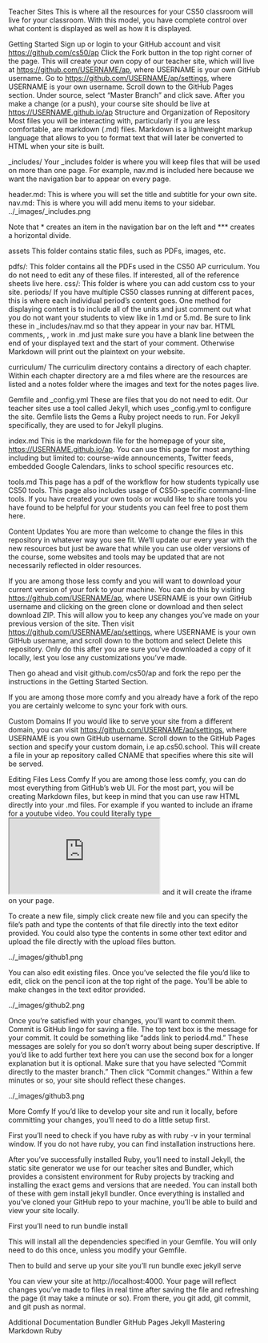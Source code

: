 Teacher Sites
This is where all the resources for your CS50 classroom will live for your classroom. With this model, you have complete control over what content is displayed as well as how it is displayed.

Getting Started
Sign up or login to your GitHub account and visit https://github.com/cs50/ap
Click the Fork button in the top right corner of the page. This will create your own copy of our teacher site, which will live at https://github.com/USERNAME/ap, where USERNAME is your own GitHub username.
Go to https://github.com/USERNAME/ap/settings, where USERNAME is your own username. Scroll down to the GitHub Pages section. Under source, select “Master Branch” and click save. After you make a change (or a push), your course site should be live at https://USERNAME.github.io/ap
Structure and Organization of Repository
Most files you will be interacting with, particularly if you are less comfortable, are markdown (.md) files. Markdown is a lightweight markup language that allows to you to format text that will later be converted to HTML when your site is built.

_includes/
Your _includes folder is where you will keep files that will be used on more than one page. For example, nav.md is included here because we want the navigation bar to appear on every page.

header.md: This is where you will set the title and subtitle for your own site.
nav.md: This is where you will add menu items to your sidebar.
../_images/_includes.png

Note that * creates an item in the navigation bar on the left and *** creates a horizontal divide.

assets
This folder contains static files, such as PDFs, images, etc.

pdfs/: This folder contains all the PDFs used in the CS50 AP curriculum. You do not need to edit any of these files. If interested, all of the reference sheets live here.
css/: This folder is where you can add custom css to your site.
periods/
If you have multiple CS50 classes running at different paces, this is where each individual period’s content goes. One method for displaying content is to include all of the units and just comment out what you do not want your students to view like in 1.md or 5.md. Be sure to link these in _includes/nav.md so that they appear in your nav bar. HTML comments, <!-- like this -->, work in .md just make sure you have a blank line between the end of your displayed text and the start of your comment. Otherwise Markdown will print out the plaintext <!-- … --> on your website.

curriculum/
The curriculim directory contains a directory of each chapter. Within each chapter directory are a md files where are the resources are listed and a notes folder where the images and text for the notes pages live.

Gemfile and _config.yml
These are files that you do not need to edit. Our teacher sites use a tool called Jekyll, which uses _config.yml to configure the site. Gemfile lists the Gems a Ruby project needs to run. For Jekyll specifically, they are used to for Jekyll plugins.

index.md
This is the markdown file for the homepage of your site, https://USERNAME.github.io/ap. You can use this page for most anything including but limited to: course-wide announcements, Twitter feeds, embedded Google Calendars, links to school specific resources etc.

tools.md
This page has a pdf of the workflow for how students typically use CS50 tools. This page also includes usage of CS50-specific command-line tools. If you have created your own tools or would like to share tools you have found to be helpful for your students you can feel free to post them here.

Content Updates
You are more than welcome to change the files in this repository in whatever way you see fit. We’ll update our every year with the new resources but just be aware that while you can use older versions of the course, some websites and tools may be updated that are not necessarily reflected in older resources.

If you are among those less comfy and you will want to download your current version of your fork to your machine. You can do this by visiting https://github.com/USERNAME/ap, where USERNAME is your own GitHub username and clicking on the green clone or download and then select download ZIP. This will allow you to keep any changes you’ve made on your previous version of the site. Then visit https://github.com/USERNAME/ap/settings, where USERNAME is your own GitHub username, and scroll down to the bottom and select Delete this repository. Only do this after you are sure you’ve downloaded a copy of it locally, lest you lose any customizations you’ve made.

Then go ahead and visit github.com/cs50/ap and fork the repo per the instructions in the Getting Started Section.

If you are among those more comfy and you already have a fork of the repo you are certainly welcome to sync your fork with ours.

Custom Domains
If you would like to serve your site from a different domain, you can visit https://github.com/USERNAME/ap/settings, where USERNAME is you own GitHub username. Scroll down to the GitHub Pages section and specify your custom domain, i.e ap.cs50.school. This will create a file in your ap repository called CNAME that specifies where this site will be served.

Editing Files
Less Comfy
If you are among those less comfy, you can do most everything from GitHub’s web UI. For the most part, you will be creating Markdown files, but keep in mind that you can use raw HTML directly into your .md files. For example if you wanted to include an iframe for a youtube video. You could literally type <iframe src="https://www.youtube.com/embed/…"></iframe> and it will create the iframe on your page.

To create a new file, simply click create new file and you can specify the file’s path and type the contents of that file directly into the text editor provided. You could also type the contents in some other text editor and upload the file directly with the upload files button.

../_images/github1.png

You can also edit existing files. Once you’ve selected the file you’d like to edit, click on the pencil icon at the top right of the page. You’ll be able to make changes in the text editor provided.

../_images/github2.png

Once you’re satisfied with your changes, you’ll want to commit them. Commit is GitHub lingo for saving a file. The top text box is the message for your commit. It could be something like “adds link to period4.md.” These messages are solely for you so don’t worry about being super descriptive. If you’d like to add further text here you can use the second box for a longer explanation but it is optional. Make sure that you have selected “Commit directly to the master branch.” Then click “Commit changes.” Within a few minutes or so, your site should reflect these changes.

../_images/github3.png

More Comfy
If you’d like to develop your site and run it locally, before committing your changes, you’ll need to do a little setup first.

First you’ll need to check if you have ruby as with ruby -v in your terminal window. If you do not have ruby, you can find installation instructions here.

After you’ve successfully installed Ruby, you’ll need to install Jekyll, the static site generator we use for our teacher sites and Bundler, which provides a consistent environment for Ruby projects by tracking and installing the exact gems and versions that are needed. You can install both of these with gem install jekyll bundler. Once everything is installed and you’ve cloned your GitHub repo to your machine, you’ll be able to build and view your site locally.

First you’ll need to run bundle install

This will install all the dependencies specified in your Gemfile. You will only need to do this once, unless you modify your Gemfile.

Then to build and serve up your site you’ll run bundle exec jekyll serve

You can view your site at http://localhost:4000. Your page will reflect changes you’ve made to files in real time after saving the file and refreshing the page (it may take a minute or so). From there, you git add, git commit, and git push as normal.

Additional Documentation
Bundler
GitHub Pages
Jekyll
Mastering Markdown
Ruby
